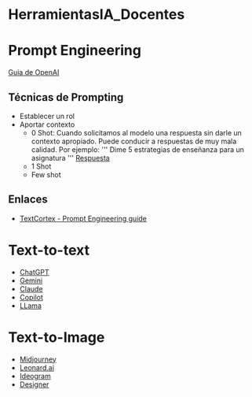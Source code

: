 # HerramientasIA_Docentes
# Prompt Engineering
[Guia de OpenAI](https://platform.openai.com/docs/guides/prompt-engineering)
## Técnicas de Prompting
* Establecer un rol
* Aportar contexto
  * 0 Shot: Cuando solicitamos al modelo una respuesta sin darle un contexto apropiado. Puede conducir a respuestas de muy mala calidad. Por ejemplo:
    '''
    Dime 5 estrategias de enseñanza para un asignatura
    '''
    [Respuesta](https://chatgpt.com/share/a7638cd4-9258-47db-a45c-6acdbfb9a454)
  * 1 Shot
  * Few shot

## Enlaces
* [TextCortex - Prompt Engineering guide](https://textcortex.com/es/post/prompt-engineering-guide)

# Text-to-text
* [ChatGPT]()
* [Gemini]()
* [Claude]()
* [Copilot]()
* [LLama]()
  
# Text-to-Image
* [Midjourney]()
* [Leonard.ai]()
* [Ideogram](https://docs.ideogram.ai/using-ideogram/getting-started/the-basics-step-by-step)
* [Designer]()
